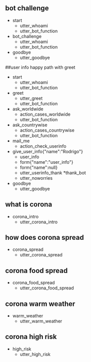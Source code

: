 
## bot challenge
* start
    - utter_whoami
    - utter_bot_function
* bot_challenge
    - utter_whoami
    - utter_bot_function
* goodbye
    - utter_goodbye

##user info happy path with greet
* start
    - utter_whoami
    - utter_bot_function
* greet
    - utter_greet
    - utter_bot_function
* ask_worldwide
    - action_cases_worldwide
    - utter_bot_function
* ask_countrywise
    - action_cases_countrywise
    - utter_bot_function
* mail_me
    - action_check_userinfo
* give_user_info{"name":"Rodrigo"}
    - user_info
    - form{"name":"user_info"}
    - form{"name":null}
    - utter_userinfo_thank
*thank_bot
    - utter_noworries
* goodbye
    - utter_goodbye
    

## what is corona
* corona_intro
  - utter_corona_intro
  
## how does corona spread
* corona_spread
  - utter_corona_spread
## corona food spread
* corona_food_spread
  - utter_corona_food_spread

## corona warm weather
* warm_weather
  - utter_warm_weather
## corona high risk
* high_risk
   - utter_high_risk